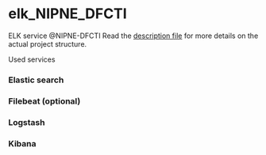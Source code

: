 # elk_NIPNE_DFCTI

ELK service @NIPNE-DFCTI
Read the [description file](description.md) for more details on the actual project structure.

Used services 

### Elastic search
### Filebeat (optional)
### Logstash
### Kibana